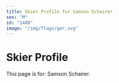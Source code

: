 ```yaml
---
title: Skier Profile for Samson Schairer
sex: "M"
id: "1480"
image: "/img/flags/ger.svg" 
---
```


# Skier Profile

This page is for: Samson Schairer.
    
